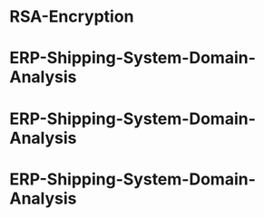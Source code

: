 # RSA-Encryption
# ERP-Shipping-System-Domain-Analysis
# ERP-Shipping-System-Domain-Analysis
# ERP-Shipping-System-Domain-Analysis
